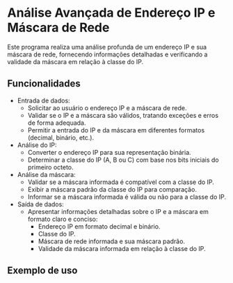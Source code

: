 <h1>Análise Avançada de Endereço IP e Máscara de Rede</h1>

<p>Este programa realiza uma análise profunda de um endereço IP e sua máscara de rede, fornecendo informações detalhadas e verificando a validade da máscara em relação à classe do IP.</p>

<h2>Funcionalidades</h2>

* Entrada de dados:
    * Solicitar ao usuário o endereço IP e a máscara de rede.
    * Validar se o IP e a máscara são válidos, tratando exceções e erros de forma adequada.
    * Permitir a entrada do IP e da máscara em diferentes formatos (decimal, binário, etc.).
* Análise do IP:
    * Converter o endereço IP para sua representação binária.
    * Determinar a classe do IP (A, B ou C) com base nos bits iniciais do primeiro octeto.
* Análise da máscara:
    * Validar se a máscara informada é compatível com a classe do IP.
    * Exibir a máscara padrão da classe do IP para comparação.
    * Informar se a máscara informada é válida ou não para a classe do IP.
* Saída de dados:
    * Apresentar informações detalhadas sobre o IP e a máscara em formato claro e conciso:
        * Endereço IP em formato decimal e binário.
        * Classe do IP.
        * Máscara de rede informada e sua máscara padrão.
        * Validade da máscara informada em relação à classe do IP.

<h2>Exemplo de uso</h2>
